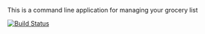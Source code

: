 This is a command line application for managing your grocery list

[![Build Status](https://travis-ci.org/BFlorek95/MyGroceries.svg?branch=master)](https://travis-ci.org/BFlorek95/MyGroceries)
